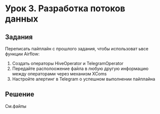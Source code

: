 # Урок 3. Разработка потоков данных

## Задания

Переписать пайплайн с прошлого задания, чтобы использоват ьвсе функции Airflow:

1. Создать операторы HiveOperator и TelegramOperator
2. Передайте располоожение файла в любую другую информацию между операторами через механизм XComs
3. Настройте алертинг в Telegram о успешном выполнении пайплайна


## Решение

Cм.файлы
